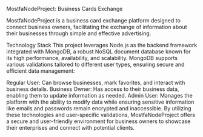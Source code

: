 MostfaNodeProject: Business Cards Exchange

MostfaNodeProject is a business card exchange platform designed to connect business owners, facilitating the exchange of information about their businesses through simple and effective advertising.

Technology Stack
This project leverages Node.js as the backend framework integrated with MongoDB, a robust NoSQL document database known for its high performance, availability, and scalability. MongoDB supports various validations tailored to different user types, ensuring secure and efficient data management:

Regular User: Can browse businesses, mark favorites, and interact with business details.
Business Owner: Has access to their business data, enabling them to update information as needed.
Admin User: Manages the platform with the ability to modify data while ensuring sensitive information like emails and passwords remain encrypted and inaccessible.
By utilizing these technologies and user-specific validations, MostfaNodeProject offers a secure and user-friendly environment for business owners to showcase their enterprises and connect with potential clients.

